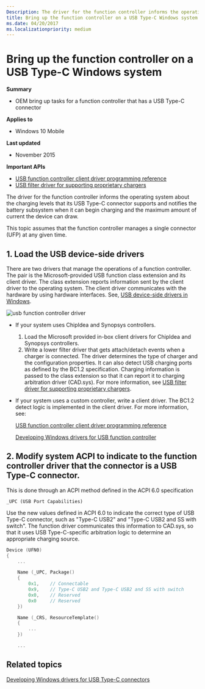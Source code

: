 ```yaml
---
Description: The driver for the function controller informs the operating system about the charging levels that its USB Type-C connector supports and notifies the battery subsystem when it can begin charging and the maximum amount of current the device can draw.
title: Bring up the function controller on a USB Type-C Windows system
ms.date: 04/20/2017
ms.localizationpriority: medium
---
```


# Bring up the function controller on a USB Type-C Windows system


**Summary**

-   OEM bring up tasks for a function controller that has a USB Type-C connector

**Applies to**

-   Windows 10 Mobile

**Last updated**

-   November 2015

**Important APIs**

-   [USB function controller client driver programming reference](https://docs.microsoft.com/previous-versions/windows/hardware/drivers/mt188010(v=vs.85))
-   [USB filter driver for supporting proprietary chargers](https://docs.microsoft.com/previous-versions/windows/hardware/drivers/mt188012(v=vs.85))

The driver for the function controller informs the operating system about the charging levels that its USB Type-C connector supports and notifies the battery subsystem when it can begin charging and the maximum amount of current the device can draw.

This topic assumes that the function controller manages a single connector (UFP) at any given time.

## 1. Load the USB device-side drivers


There are two drivers that manage the operations of a function controller. The pair is the Microsoft-provided USB function class extension and its client driver. The class extension reports information sent by the client driver to the operating system. The client driver communicates with the hardware by using hardware interfaces. See, [USB device-side drivers in Windows](usb-device-side-drivers-in-windows.md).

![usb function controller driver](images/function-controller.png)

-   If your system uses ChipIdea and Synopsys controllers.
    1.  Load the Microsoft provided in-box client drivers for ChipIdea and Synopsys controllers.
    2.  Write a lower filter driver that gets attach/detach events when a charger is connected. The driver determines the type of charger and the configuration properties. It can also detect USB charging ports as defined by the BC1.2 specification. Charging information is passed to the class extension so that it can report it to charging arbitration driver (CAD.sys). For more information, see [USB filter driver for supporting proprietary chargers](https://docs.microsoft.com/previous-versions/windows/hardware/drivers/mt188012(v=vs.85)).
-   If your system uses a custom controller, write a client driver. The BC1.2 detect logic is implemented in the client driver. For more information, see:

    [USB function controller client driver programming reference](https://docs.microsoft.com/previous-versions/windows/hardware/drivers/mt188010(v=vs.85))

    [Developing Windows drivers for USB function controller](developing-windows-drivers-for-usb-function-controllers.md)

## 2. Modify system ACPI to indicate to the function controller driver that the connector is a USB Type-C connector.


This is done through an ACPI method defined in the ACPI 6.0 specification

`_UPC (USB Port Capabilities)`

Use the new values defined in ACPI 6.0 to indicate the correct type of USB Type-C connector, such as "Type-C USB2" and "Type-C USB2 and SS with switch". The function driver communicates this information to CAD.sys, so that it uses USB Type-C-specific arbitration logic to determine an appropriate charging source.

```cpp
Device (UFN0)
{
    ...

    Name (_UPC, Package()
    {
        0x1,    // Connectable
        0x9,    // Type-C USB2 and Type-C USB2 and SS with switch
        0x0,    // Reserved
        0x0     // Reserved
    })

    Name (_CRS, ResourceTemplate()
    {
        ...
    })

    ...
```

## Related topics
[Developing Windows drivers for USB Type-C connectors](developing-windows-drivers-for-usb-type-c-connectors.md)  



